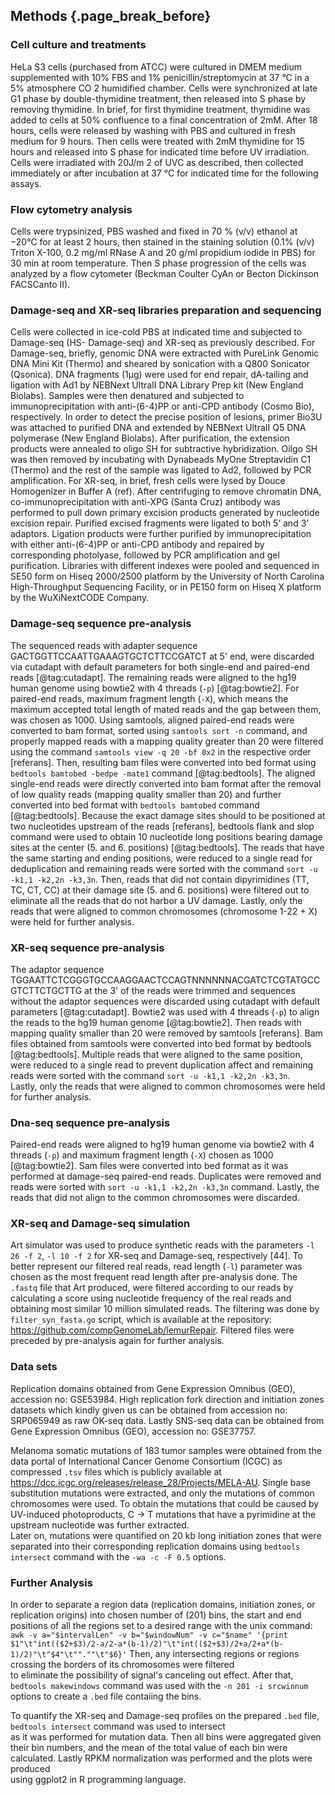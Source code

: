 ## Methods {.page_break_before}

### Cell culture and treatments

HeLa S3 cells (purchased from ATCC) were cultured in DMEM medium supplemented with 10%
FBS and 1% penicillin/streptomycin at 37 °C in a 5% atmosphere CO 2 humidified chamber.
Cells were synchronized at late G1 phase by double-thymidine treatment, then released into S
phase by removing thymidine. In brief, for first thymidine treatment, thymidine was added to
cells at 50% confluence to a final concentration of 2mM. After 18 hours, cells were released by
washing with PBS and cultured in fresh medium for 9 hours. Then cells were treated with 2mM
thymidine for 15 hours and released into S phase for indicated time before UV irradiation. Cells
were irradiated with 20J/m 2 of UVC as described, then collected immediately or after incubation
at 37 °C for indicated time for the following assays.

### Flow cytometry analysis

Cells were trypsinized, PBS washed and fixed in 70 % (v/v) ethanol at −20°C for at least 2 hours,
then stained in the staining solution (0.1% (v/v) Triton X-100, 0.2 mg/ml RNase A and 20 g/ml
propidium iodide in PBS) for 30 min at room temperature. Then S phase progression of the cells
was analyzed by a flow cytometer (Beckman Coulter CyAn or Becton Dickinson FACSCanto II).

### Damage-seq and XR-seq libraries preparation and sequencing

Cells were collected in ice-cold PBS at indicated time and subjected to Damage-seq (HS-
Damage-seq) and XR-seq as previously described.
For Damage-seq, briefly, genomic DNA were extracted with PureLink Genomic DNA Mini Kit
(Thermo) and sheared by sonication with a Q800 Sonicator (Qsonica). DNA fragments (1μg)
were used for end repair, dA-tailing and ligation with Ad1 by NEBNext UltraII DNA Library
Prep kit (New England Biolabs). Samples were then denatured and subjected to
immunoprecipitation with anti-(6-4)PP or anti-CPD antibody (Cosmo Bio), respectively. In order
to detect the precise position of lesions, primer Bio3U was attached to purified DNA and
extended by NEBNext UltraII Q5 DNA polymerase (New England Biolabs). After purification,
the extension products were annealed to oligo SH for subtractive hybridization. Oilgo SH was
then removed by incubating with Dynabeads MyOne Streptavidin C1 (Thermo) and the rest of
the sample was ligated to Ad2, followed by PCR amplification.
For XR-seq, in brief, fresh cells were lysed by Douce Homogenizer in Buffer A (ref). After
centrifuging to remove chromatin DNA, co-immunoprecipitation with anti-XPG (Santa Cruz)
antibody was performed to pull down primary excision products generated by nucleotide excision
repair. Purified excised fragments were ligated to both 5’ and 3’ adaptors. Ligation products were
further purified by immunoprecipitation with either anti-(6-4)PP or anti-CPD antibody and
repaired by corresponding photolyase, followed by PCR amplification and gel purification.
Libraries with different indexes were pooled and sequenced in SE50 form on Hiseq 2000/2500
platform by the University of North Carolina High-Throughput Sequencing Facility, or in PE150
form on Hiseq X platform by the WuXiNextCODE Company.

### Damage-seq sequence pre-analysis

The sequenced reads with adapter sequence GACTGGTTCCAATTGAAAGTGCTCTTCCGATCT 
at 5' end, 
were discarded via cutadapt with default parameters 
for both single-end and paired-end reads [@tag:cutadapt]. 
The remaining reads were aligned to the hg19 human genome using bowtie2 with 4 threads (`-p`) [@tag:bowtie2].
For paired-end reads, maximum fragment length (`-X`), which means the maximum accepted total length of mated reads and the gap between them, was chosen as 1000. 
Using samtools, aligned paired-end reads were converted to bam format, 
sorted using `samtools sort -n` command, 
and properly mapped reads with a mapping quality greater than 20 were filtered 
using the command `samtools view -q 20 -bf 0x2` in the respective order [referans]. 
Then, resulting bam files were converted into bed format using 
`bedtools bamtobed -bedpe -mate1` command [@tag:bedtools].
The aligned single-end reads were directly converted into bam format 
after the removal of low quality reads (mapping quality smaller than 20) 
and further converted into bed format with `bedtools bamtobed` command [@tag:bedtools].
Because the exact damage sites should to be positioned at two nucleotides upstream of the reads [referans], bedtools flank and slop command were used to obtain 10 nucleotide long positions 
bearing damage sites at the center (5. and 6. positions) [@tag:bedtools].
The reads that have the same starting and ending positions, were reduced to a single read 
for deduplication and remaining reads were sorted with the command 
`sort -u -k1,1 -k2,2n -k3,3n`. 
Then, reads that did not contain dipyrimidines (TT, TC, CT, CC) at their damage site (5. and 6. positions) were filtered out to eliminate all the reads that do not harbor a UV damage.
Lastly, only the reads that were aligned to common chromosomes (chromosome 1-22 + X)
were held for further analysis.

### XR-seq sequence pre-analysis

The adaptor sequence TGGAATTCTCGGGTGCCAAGGAACTCCAGTNNNNNNACGATCTCGTATGCCGTCTTCTGCTTG at the 3' of the reads were trimmed and sequences without the adaptor sequences were discarded using cutadapt with default parameters [@tag:cutadapt].
Bowtie2 was used with 4 threads (`-p`) to align the reads to the hg19 human genome [@tag:bowtie2]. 
Then reads with mapping quality smaller than 20 were removed by samtools [referans]. 
Bam files obtained from samtools were converted into bed format by bedtools [@tag:bedtools].
Multiple reads that were aligned to the same position, were reduced to a single read to 
prevent duplication affect and remaining reads were sorted with the command 
`sort -u -k1,1 -k2,2n -k3,3n`.  
Lastly, only the reads that were aligned to common chromosomes 
were held for further analysis.

### Dna-seq sequence pre-analysis

Paired-end reads were aligned to hg19 human genome via bowtie2 with 4 threads (`-p`) 
and maximum fragment length (`-X`) chosen as 1000 [@tag:bowtie2]. 
Sam files were converted into bed format 
as it was performed at damage-seq paired-end reads.
Duplicates were removed 
and reads were sorted with `sort -u -k1,1 -k2,2n -k3,3n` command.
Lastly, the reads that did not align to the common chromosomes were discarded.


### XR-seq and Damage-seq simulation

Art simulator was used to produce synthetic reads with the parameters
`-l 26 -f 2`, `-l 10 -f 2` for XR-seq and Damage-seq, respectively [44].
To better represent our filtered real reads,
read length (`-l`) parameter was chosen as the most frequent read length after pre-analysis done.
The `.fastq` file that Art produced, were filtered according to our reads by 
calculating a score using nucleotide frequency of the real reads and
obtaining most similar 10 million simulated reads. 
The filtering was done by `filter_syn_fasta.go` script, 
which is available at the repository: https://github.com/compGenomeLab/lemurRepair.
Filtered files were preceded by pre-analysis again for further analysis.


### Data sets

Replication domains obtained from Gene Expression Omnibus (GEO), accession no: GSE53984. 
High replication fork direction and initiation zones datasets 
which kindly given us can be obtained from accession no: SRP065949 as raw OK-seq data. 
Lastly SNS-seq data can be obtained from Gene Expression Omnibus (GEO), accession no: GSE37757. 

Melanoma somatic mutations of 183 tumor samples were obtained 
from the data portal of International Cancer Genome
Consortium (ICGC) as compressed `.tsv` files which is publicly available at 
https://dcc.icgc.org/releases/release_28/Projects/MELA-AU.
Single base substitution mutations were extracted, 
and only the mutations of common chromosomes were used.
To obtain the mutations that could be caused by UV-induced photoproducts, 
C -> T mutations that have a pyrimidine at the upstream nucleotide 
was further extracted.  
Later on, mutations were quantified on 20 kb long initiation zones 
that were separated into their corresponding replication domains 
using `bedtools intersect` command with the `-wa -c -F 0.5` options.


### Further Analysis

In order to separate a region data (replication domains, initiation zones, or replication origins)
into chosen number of (201) bins,
the start and end positions of all the regions set to a desired range with the unix command:
`awk -v a="$intervalLen" -v b="$windowNum" -v c="$name" '{print $1"\t"int(($2+$3)/2-a/2-a*(b-1)/2)"\t"int(($2+$3)/2+a/2+a*(b-1)/2)"\t"$4"\t"".""\t"$6}'`
Then, any intersecting regions or regions crossing the borders of its chromosomes were filtered  
to eliminate the possibility of signal's canceling out effect.
After that, `bedtools makewindows` command was used with the `-n 201 -i srcwinnum` options 
to create a `.bed` file contaiing the bins.

To quantify the XR-seq and Damage-seq profiles on the prepared `.bed` file,
`bedtools intersect` command was used to intersect  
as it was performed for mutation data.
Then all bins were aggregated given their bin numbers,
and the mean of the total value of each bin were calculated.
Lastly RPKM normalization was performed and the plots were produced  
using ggplot2 in R programming language.

